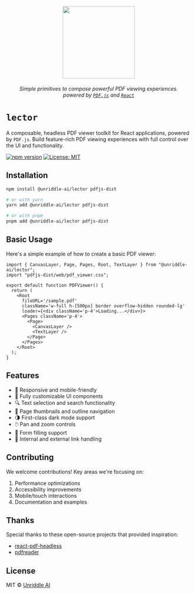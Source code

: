 <p align="center">
  <h1 align="center"><img src="https://www.unriddle.ai/icons/logo.png" width="196" /></h1>
  <p align="center">
    <i>Simple primitives to compose powerful PDF viewing experiences.<br>powered by <code><a href="https://mozilla.github.io/pdf.js/">PDF.js</a></code> and <code><a href="https://reactjs.org/">React</a></code></i>
  </p>
</p>

# `lector`

A composable, headless PDF viewer toolkit for React applications, powered by `PDF.js`. Build feature-rich PDF viewing experiences with full control over the UI and functionality.

[![npm version](https://badge.fury.io/js/@unriddle-ai%2Flector.svg)](https://www.npmjs.com/package/@unriddle-ai/lector)
[![License: MIT](https://img.shields.io/badge/License-MIT-yellow.svg)](https://opensource.org/licenses/MIT)

## Installation

```bash
npm install @unriddle-ai/lector pdfjs-dist

# or with yarn
yarn add @unriddle-ai/lector pdfjs-dist

# or with pnpm
pnpm add @unriddle-ai/lector pdfjs-dist
```

## Basic Usage

Here's a simple example of how to create a basic PDF viewer:

```tsx
import { CanvasLayer, Page, Pages, Root, TextLayer } from "@unriddle-ai/lector";
import "pdfjs-dist/web/pdf_viewer.css";

export default function PDFViewer() {
  return (
    <Root
      fileURL='/sample.pdf'
      className='w-full h-[500px] border overflow-hidden rounded-lg'
      loader={<div className='p-4'>Loading...</div>}>
      <Pages className='p-4'>
        <Page>
          <CanvasLayer />
          <TextLayer />
        </Page>
      </Pages>
    </Root>
  );
}
```

## Features

- 📱 Responsive and mobile-friendly
- 🎨 Fully customizable UI components
- 🔍 Text selection and search functionality
- 📑 Page thumbnails and outline navigation
- 🌗 First-class dark mode support
- 🖱️ Pan and zoom controls
- 📝 Form filling support
- 🔗 Internal and external link handling

## Contributing

We welcome contributions! Key areas we're focusing on:

1. Performance optimizations
2. Accessibility improvements
3. Mobile/touch interactions
4. Documentation and examples

## Thanks

Special thanks to these open-source projects that provided inspiration:

- [react-pdf-headless](https://github.com/jkgenser/react-pdf-headless)
- [pdfreader](https://github.com/OnedocLabs/pdfreader)

## License

MIT © [Unriddle AI]()
